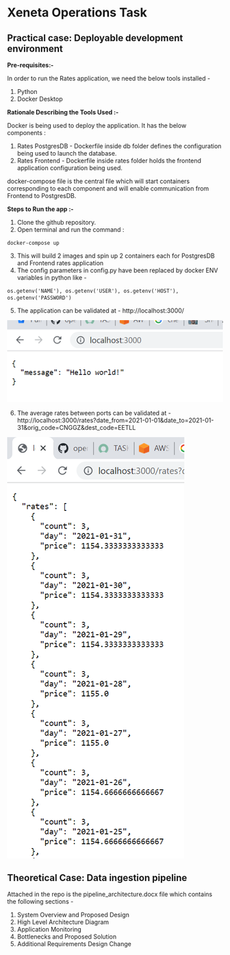 # Xeneta Operations Task

## Practical case: Deployable development environment

**Pre-requisites:-**

In order to run the Rates application, we need the below tools installed -

1. Python
2. Docker Desktop

**Rationale Describing the Tools Used :-**

Docker is being used to deploy the application. It has the below components :
1. Rates PostgresDB - Dockerfile inside db folder defines the configuration being used to launch the database.
2. Rates Frontend - Dockerfile inside rates folder holds the frontend application configuration being used.

docker-compose file is the central file which will start containers corresponding to each component and will enable communication from Frontend to PostgresDB. 


**Steps to Run the app :-**

1. Clone the github repository.
2. Open terminal and run the command : 
```
docker-compose up
```
3. This will build 2 images and spin up 2 containers each for PostgresDB and Frontend rates application
4. The config parameters in config.py have been replaced by docker ENV variables in python like -
```
os.getenv('NAME'), os.getenv('USER'), os.getenv('HOST'), os.getenv('PASSWORD')
```
5. The application can be validated at - http://localhost:3000/

![img_1.png](img_1.png)

6. The average rates between ports can be validated at - http://localhost:3000/rates?date_from=2021-01-01&date_to=2021-01-31&orig_code=CNGGZ&dest_code=EETLL

![img_2.png](img_2.png)



## Theoretical Case: Data ingestion pipeline

Attached in the repo is the pipeline_architecture.docx file which contains the following sections -

1. System Overview and Proposed Design
2. High Level Architecture Diagram
3. Application Monitoring
4. Bottlenecks and Proposed Solution
5. Additional Requirements Design Change